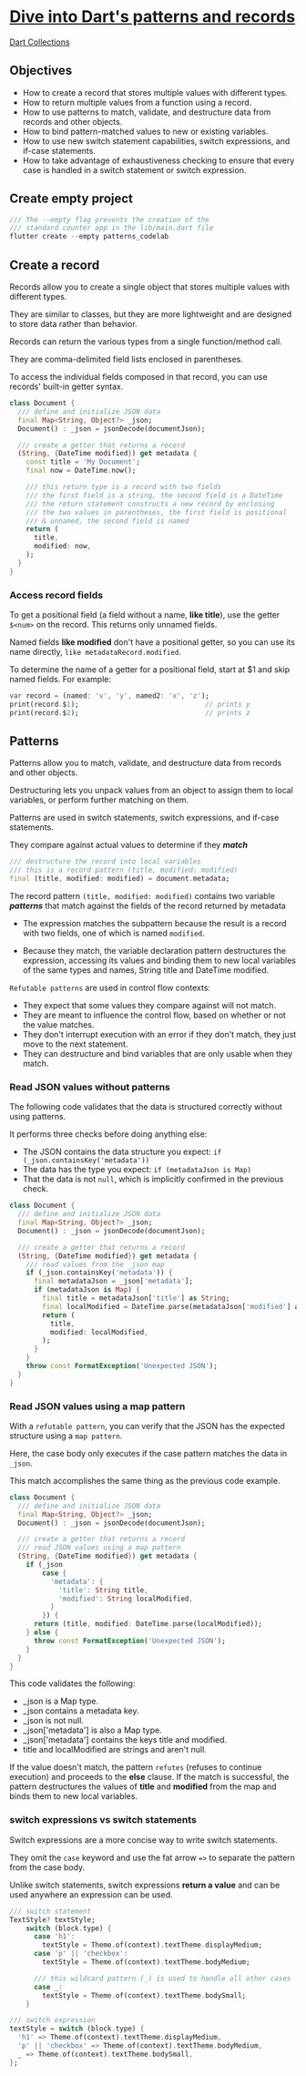 # [Dive into Dart's patterns and records](https://codelabs.developers.google.com/codelabs/dart-patterns-records?hl=en#0 "follow tutorial")

[Dart Collections](https://dart.dev/language/collections#collection-operators "Read docs")

## Objectives

- How to create a record that stores multiple values with different types.
- How to return multiple values from a function using a record.
- How to use patterns to match, validate, and destructure data from records and other objects.
- How to bind pattern-matched values to new or existing variables.
- How to use new switch statement capabilities, switch expressions, and if-case statements.
- How to take advantage of exhaustiveness checking to ensure that every case is handled in a switch statement or switch expression.

## Create empty project

```dart
/// The --empty flag prevents the creation of the
/// standard counter app in the lib/main.dart file
flutter create --empty patterns_codelab
```

## Create a record

Records allow you to create a single object that stores multiple values with different types.

They are similar to classes, but they are more lightweight and are designed to store data rather than behavior.

Records can return the various types from a single function/method call.

They are comma-delimited field lists enclosed in parentheses.

To access the individual fields composed in that record, you can use records' built-in getter syntax.

```dart
class Document {
  /// define and initialize JSON data
  final Map<String, Object?> _json;
  Document() : _json = jsonDecode(documentJson);

  /// create a getter that returns a record
  (String, {DateTime modified}) get metadata {
    const title = 'My Document';
    final now = DateTime.now();

    /// this return type is a record with two fields
    /// the first field is a string, the second field is a DateTime
    /// the return statement constructs a new record by enclosing
    /// the two values in parentheses, the first field is positional
    /// & unnamed, the second field is named
    return (
      title,
      modified: now,
    );
  }
}
```

### Access record fields

To get a positional field (a field without a name, **like title**), use the getter `$<num>` on the record. This returns only unnamed fields.

Named fields **like modified** don't have a positional getter, so you can use its name directly, `like metadataRecord.modified`.

To determine the name of a getter for a positional field, start at $1 and skip named fields. For example:

```dart
var record = (named: 'v', 'y', named2: 'x', 'z');
print(record.$1);                               // prints y
print(record.$2);                               // prints z
```

## Patterns

Patterns allow you to match, validate, and destructure data from records and other objects.

Destructuring lets you unpack values from an object to assign them to local variables, or perform further matching on them.

Patterns are used in switch statements, switch expressions, and if-case statements.

They compare against actual values to determine if they **_match_**

```dart
/// destructure the record into local variables
/// this is a record pattern (title, modified: modified)
final (title, modified: modified) = document.metadata;
```

The record pattern `(title, modified: modified)` contains two variable **_patterns_** that match against the fields of the record returned by metadata

- The expression matches the subpattern because the result is a record with two fields, one of which is named `modified`.

- Because they match, the variable declaration pattern destructures the expression, accessing its values and binding them to new local variables of the same types and names, String title and DateTime modified.

`Refutable patterns` are used in control flow contexts:

- They expect that some values they compare against will not match.
- They are meant to influence the control flow, based on whether or not the value matches.
- They don't interrupt execution with an error if they don't match, they just move to the next statement.
- They can destructure and bind variables that are only usable when they match.

### Read JSON values without patterns

The following code validates that the data is structured correctly without using patterns.

It performs three checks before doing anything else:

- The JSON contains the data structure you expect: `if (_json.containsKey('metadata'))`
- The data has the type you expect: `if (metadataJson is Map)`
- That the data is not `null`, which is implicitly confirmed in the previous check.

```dart
class Document {
  /// define and initialize JSON data
  final Map<String, Object?> _json;
  Document() : _json = jsonDecode(documentJson);

  /// create a getter that returns a record
  (String, {DateTime modified}) get metadata {
    /// read values from the _json map
    if (_json.containsKey('metadata')) {
      final metadataJson = _json['metadata'];
      if (metadataJson is Map) {
        final title = metadataJson['title'] as String;
        final localModified = DateTime.parse(metadataJson['modified'] as String);
        return (
          title,
          modified: localModified,
        );
      }
    }
    throw const FormatException('Unexpected JSON');
  }
}
```

### Read JSON values using a map pattern

With a `refutable pattern`, you can verify that the JSON has the expected structure using a `map pattern`.

Here, the case body only executes if the case pattern matches the data in `_json`.

This match accomplishes the same thing as the previous code example.

```dart
class Document {
  /// define and initialize JSON data
  final Map<String, Object?> _json;
  Document() : _json = jsonDecode(documentJson);

  /// create a getter that returns a record
  /// read JSON values using a map pattern
  (String, {DateTime modified}) get metadata {
    if (_json
        case {
          'metadata': {
            'title': String title,
            'modified': String localModified,
          }
        }) {
      return (title, modified: DateTime.parse(localModified));
    } else {
      throw const FormatException('Unexpected JSON');
    }
  }
}
```

This code validates the following:

- \_json is a Map type.
- \_json contains a metadata key.
- \_json is not null.
- \_json['metadata'] is also a Map type.
- \_json['metadata'] contains the keys title and modified.
- title and localModified are strings and aren't null.

If the value doesn't match, the pattern `refutes` (refuses to continue execution) and proceeds to the **else** clause. If the match is successful, the pattern destructures the values of **title** and **modified** from the map and binds them to new local variables.

### switch expressions vs switch statements

Switch expressions are a more concise way to write switch statements.

They omit the `case` keyword and use the fat arrow `=>` to separate the pattern from the case body.

Unlike switch statements, switch expressions **return a value** and can be used anywhere an expression can be used.

```dart
/// switch statement
TextStyle? textStyle;
    switch (block.type) {
      case 'h1':
        textStyle = Theme.of(context).textTheme.displayMedium;
      case 'p' || 'checkbox':
        textStyle = Theme.of(context).textTheme.bodyMedium;

      /// this wildcard pattern (_) is used to handle all other cases
      case _:
        textStyle = Theme.of(context).textTheme.bodySmall;
    }

/// switch expression
textStyle = switch (block.type) {
  'h1' => Theme.of(context).textTheme.displayMedium,
  'p' || 'checkbox' => Theme.of(context).textTheme.bodyMedium,
  _ => Theme.of(context).textTheme.bodySmall,
};
```
